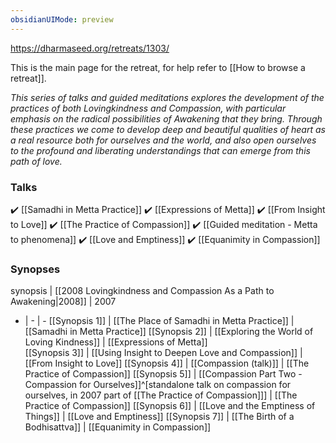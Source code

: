 ```yaml
---
obsidianUIMode: preview
---
```

https://dharmaseed.org/retreats/1303/

This is the main page for the retreat, for help refer to [[How to browse a retreat]].

_This series of talks and guided meditations explores the development of the practices of both Lovingkindness and Compassion, with particular emphasis on the radical possibilities of Awakening that they bring. Through these practices we come to develop deep and beautiful qualities of heart as a real resource both for ourselves and the world, and also open ourselves to the profound and liberating understandings that can emerge from this path of love._

### Talks
✔️ [[Samadhi in Metta Practice]]
✔️ [[Expressions of Metta]]
✔️ [[From Insight to Love]]
✔️ [[The Practice of Compassion]]
✔️ [[Guided meditation - Metta to phenomena]]
✔️ [[Love and Emptiness]]
✔️ [[Equanimity in Compassion]]

### Synopses
synopsis | [[2008 Lovingkindness and Compassion As a Path to Awakening\|2008]] | 2007
- | - | -
[[Synopsis 1]] | [[The Place of Samadhi in Metta Practice]] | [[Samadhi in Metta Practice]]
[[Synopsis 2]] | [[Exploring the World of Loving Kindness]] | [[Expressions of Metta]]	
[[Synopsis 3]] | [[Using Insight to Deepen Love and Compassion]] | [[From Insight to Love]]
[[Synopsis 4]] | [[Compassion (talk)]] | [[The Practice of Compassion]]	
[[Synopsis 5]] | [[Compassion Part Two - Compassion for Ourselves]]^[standalone talk on compassion for ourselves, in 2007 part of [[The Practice of Compassion]]] | [[The Practice of Compassion]]
[[Synopsis 6]] | [[Love and the Emptiness of Things]] | [[Love and Emptiness]]
[[Synopsis 7]] | [[The Birth of a Bodhisattva]] | [[Equanimity in Compassion]]